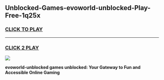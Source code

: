 
## Unblocked-Games-evoworld-unblocked-Play-Free-1q25x
<h3>
<a href="https://premium76.site?title=evoworld-unblocked&ref=12A">CLICK TO PLAY</a></h3>
<hr>

<h3>
<a href="https://premium76.site?title=evoworld-unblocked&ref=12A">CLICK 2 PLAY</a>
  
</h3>

<a href="https://premium76.site?title=evoworld-unblocked&ref=12A"><img src="https://clearcache.store/games.png"></a>


**evoworld-unblocked games unblocked: Your Gateway to Fun and Accessible Online Gaming**
